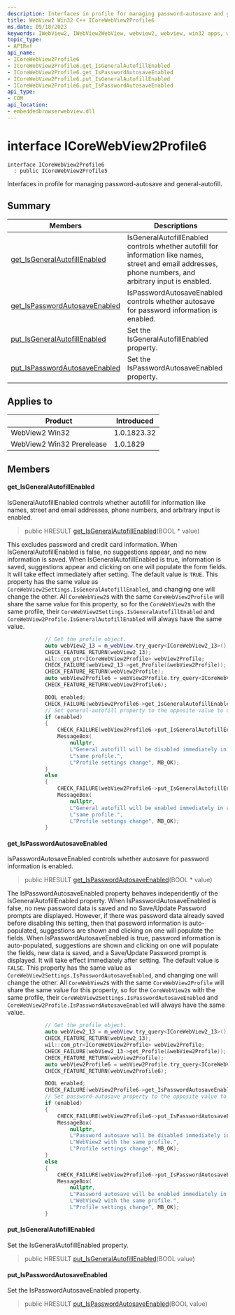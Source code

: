 ```yaml
---
description: Interfaces in profile for managing password-autosave and general-autofill.
title: WebView2 Win32 C++ ICoreWebView2Profile6
ms.date: 09/18/2023
keywords: IWebView2, IWebView2WebView, webview2, webview, win32 apps, win32, edge, ICoreWebView2, ICoreWebView2Controller, browser control, edge html, ICoreWebView2Profile6
topic_type: 
- APIRef
api_name:
- ICoreWebView2Profile6
- ICoreWebView2Profile6.get_IsGeneralAutofillEnabled
- ICoreWebView2Profile6.get_IsPasswordAutosaveEnabled
- ICoreWebView2Profile6.put_IsGeneralAutofillEnabled
- ICoreWebView2Profile6.put_IsPasswordAutosaveEnabled
api_type:
- COM
api_location:
- embeddedbrowserwebview.dll
---
```


# interface ICoreWebView2Profile6

```
interface ICoreWebView2Profile6
  : public ICoreWebView2Profile5
```

Interfaces in profile for managing password-autosave and general-autofill.

## Summary

 Members                        | Descriptions
--------------------------------|---------------------------------------------
[get_IsGeneralAutofillEnabled](#get_isgeneralautofillenabled) | IsGeneralAutofillEnabled controls whether autofill for information like names, street and email addresses, phone numbers, and arbitrary input is enabled.
[get_IsPasswordAutosaveEnabled](#get_ispasswordautosaveenabled) | IsPasswordAutosaveEnabled controls whether autosave for password information is enabled.
[put_IsGeneralAutofillEnabled](#put_isgeneralautofillenabled) | Set the IsGeneralAutofillEnabled property.
[put_IsPasswordAutosaveEnabled](#put_ispasswordautosaveenabled) | Set the IsPasswordAutosaveEnabled property.

## Applies to

Product                         | Introduced
--------------------------------|---------------------------------------------
WebView2 Win32            |    1.0.1823.32
WebView2 Win32 Prerelease |    1.0.1829

## Members

#### get_IsGeneralAutofillEnabled

IsGeneralAutofillEnabled controls whether autofill for information like names, street and email addresses, phone numbers, and arbitrary input is enabled.

> public HRESULT [get_IsGeneralAutofillEnabled](#get_isgeneralautofillenabled)(BOOL * value)

This excludes password and credit card information. When IsGeneralAutofillEnabled is false, no suggestions appear, and no new information is saved. When IsGeneralAutofillEnabled is true, information is saved, suggestions appear and clicking on one will populate the form fields. It will take effect immediately after setting. The default value is `TRUE`. This property has the same value as `CoreWebView2Settings.IsGeneralAutofillEnabled`, and changing one will change the other. All `CoreWebView2`s with the same `CoreWebView2Profile` will share the same value for this property, so for the `CoreWebView2`s with the same profile, their `CoreWebView2Settings.IsGeneralAutofillEnabled` and `CoreWebView2Profile.IsGeneralAutofillEnabled` will always have the same value.

```cpp
            // Get the profile object.
            auto webView2_13 = m_webView.try_query<ICoreWebView2_13>();
            CHECK_FEATURE_RETURN(webView2_13);
            wil::com_ptr<ICoreWebView2Profile> webView2Profile;
            CHECK_FAILURE(webView2_13->get_Profile(&webView2Profile));
            CHECK_FEATURE_RETURN(webView2Profile);
            auto webView2Profile6 = webView2Profile.try_query<ICoreWebView2Profile6>();
            CHECK_FEATURE_RETURN(webView2Profile6);

            BOOL enabled;
            CHECK_FAILURE(webView2Profile6->get_IsGeneralAutofillEnabled(&enabled));
            // Set general-autofill property to the opposite value to current value.
            if (enabled)
            {
                CHECK_FAILURE(webView2Profile6->put_IsGeneralAutofillEnabled(FALSE));
                MessageBox(
                    nullptr,
                    L"General autofill will be disabled immediately in all WebView2 with the "
                    L"same profile.",
                    L"Profile settings change", MB_OK);
            }
            else
            {
                CHECK_FAILURE(webView2Profile6->put_IsGeneralAutofillEnabled(TRUE));
                MessageBox(
                    nullptr,
                    L"General autofill will be enabled immediately in all WebView2 with the "
                    L"same profile.",
                    L"Profile settings change", MB_OK);
            }
```

#### get_IsPasswordAutosaveEnabled

IsPasswordAutosaveEnabled controls whether autosave for password information is enabled.

> public HRESULT [get_IsPasswordAutosaveEnabled](#get_ispasswordautosaveenabled)(BOOL * value)

The IsPasswordAutosaveEnabled property behaves independently of the IsGeneralAutofillEnabled property. When IsPasswordAutosaveEnabled is false, no new password data is saved and no Save/Update Password prompts are displayed. However, if there was password data already saved before disabling this setting, then that password information is auto-populated, suggestions are shown and clicking on one will populate the fields. When IsPasswordAutosaveEnabled is true, password information is auto-populated, suggestions are shown and clicking on one will populate the fields, new data is saved, and a Save/Update Password prompt is displayed. It will take effect immediately after setting. The default value is `FALSE`. This property has the same value as `CoreWebView2Settings.IsPasswordAutosaveEnabled`, and changing one will change the other. All `CoreWebView2`s with the same `CoreWebView2Profile` will share the same value for this property, so for the `CoreWebView2`s with the same profile, their `CoreWebView2Settings.IsPasswordAutosaveEnabled` and `CoreWebView2Profile.IsPasswordAutosaveEnabled` will always have the same value.

```cpp
            // Get the profile object.
            auto webView2_13 = m_webView.try_query<ICoreWebView2_13>();
            CHECK_FEATURE_RETURN(webView2_13);
            wil::com_ptr<ICoreWebView2Profile> webView2Profile;
            CHECK_FAILURE(webView2_13->get_Profile(&webView2Profile));
            CHECK_FEATURE_RETURN(webView2Profile);
            auto webView2Profile6 = webView2Profile.try_query<ICoreWebView2Profile6>();
            CHECK_FEATURE_RETURN(webView2Profile6);

            BOOL enabled;
            CHECK_FAILURE(webView2Profile6->get_IsPasswordAutosaveEnabled(&enabled));
            // Set password-autosave property to the opposite value to current value.
            if (enabled)
            {
                CHECK_FAILURE(webView2Profile6->put_IsPasswordAutosaveEnabled(FALSE));
                MessageBox(
                    nullptr,
                    L"Password autosave will be disabled immediately in all "
                    L"WebView2 with the same profile.",
                    L"Profile settings change", MB_OK);
            }
            else
            {
                CHECK_FAILURE(webView2Profile6->put_IsPasswordAutosaveEnabled(TRUE));
                MessageBox(
                    nullptr,
                    L"Password autosave will be enabled immediately in all "
                    L"WebView2 with the same profile.",
                    L"Profile settings change", MB_OK);
            }
```

#### put_IsGeneralAutofillEnabled

Set the IsGeneralAutofillEnabled property.

> public HRESULT [put_IsGeneralAutofillEnabled](#put_isgeneralautofillenabled)(BOOL value)

#### put_IsPasswordAutosaveEnabled

Set the IsPasswordAutosaveEnabled property.

> public HRESULT [put_IsPasswordAutosaveEnabled](#put_ispasswordautosaveenabled)(BOOL value)

